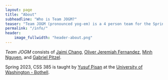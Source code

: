 ```yaml
---
layout: page
title: "About"
subheadline: "Who is Team JOGM?"
teaser: "Team JOGM (pronounced yog-em) is a 4 person team for the Spring 2023 CSS 385 class, Introduction to Game Development at the University of Washington Bothell. This website is for our first game, <strong>Sakura Strikers</strong>!"
permalink: "/info/"
header:
    image_fullwidth: "header-about.png"
---
```


*Team JOGM* consists of [Jaimi Chang][1], [Oliver Jeremiah Fernandez][2], [Minh Nguyen][3], and [Gabriel Pitzel][4].

Spring 2023, CSS 385 is taught by [Yusuf Pisan][5] at the [University of Washington - Bothell][6].

 [1]: https://github.com/JaiChong
 [2]: https://github.com/ojfernandez
 [3]: https://github.com/MinNguTru
 [4]: https://github.com/IProxyPI
 [5]: https://pisanorg.github.io/yusuf/
 [6]: https://www.uwb.edu/
